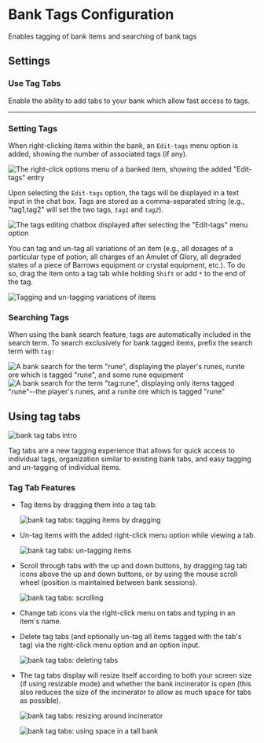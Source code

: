 # Bank Tags Configuration

Enables tagging of bank items and searching of bank tags

## Settings

### Use Tag Tabs

Enable the ability to add tabs to your bank which allow fast access to tags.

---

### Setting Tags

When right-clicking items within the bank, an `Edit-tags` menu option is added, showing the number of associated tags (if any).

![The right-click options menu of a banked item, showing the added "Edit-tags" entry](img/bank-tags/bank_tags_setting_tags.png)

Upon selecting the `Edit-tags` option, the tags will be displayed in a text input in the chat box. Tags are stored as a comma-separated string (e.g., "tag1,tag2" will set the two tags, _`tag1`_ and _`tag2`_).

![The tags editing chatbox displayed after selecting the "Edit-tags" menu option](img/bank-tags/bank_tags_editing_tags.png)

You can tag and un-tag all variations of an item (e.g., all dosages of a particular type of potion, all charges of an Amulet of Glory, all degraded states of a piece of Barrows equipment or crystal equipment, etc.). To do so, drag the item onto a tag tab while holding `Shift` or add `*` to the end of the tag. 

![Tagging and un-tagging variations of items](img/bank-tags/bank_tags_unsetting_tags.gif)

### Searching Tags

When using the bank search feature, tags are automatically included in the search term. To search exclusively for bank tagged items, prefix the search term with `tag:`

![A bank search for the term "rune", displaying the player's runes, runite ore which is tagged "rune", and some rune equipment](img/bank-tags/bank_tags_reg_search.png) ![A bank search for the term "tag:rune", displaying only items tagged "rune"--the player's runes, and a runite ore which is tagged "rune"](img/bank-tags/bank_tags_tag_search.png)

## Using tag tabs

![bank tag tabs intro](img/bank-tags/bank_tags_creating_tag_tab.gif)

Tag tabs are a new tagging experience that allows for quick access to individual tags, organization similar to existing bank tabs, and easy tagging and un-tagging of individual items.

### Tag Tab Features

* Tag items by dragging them into a tag tab:

  ![bank tag tabs: tagging items by dragging](img/bank-tags/bank_tags_tagging_tag_tab.gif)

* Un-tag items with the added right-click menu option while viewing a tab.

  ![bank tag tabs: un-tagging items](img/bank-tags/bank_tags_untagging_tag_tab.gif)

* Scroll through tabs with the up and down buttons, by dragging tag tab icons above the up and down buttons, or by using the mouse scroll wheel (position is maintained between bank sessions).

  ![bank tag tabs: scrolling](img/bank-tags/bank_tags_scrolling_tag_tab.gif)

* Change tab icons via the right-click menu on tabs and typing in an item's name.

* Delete tag tabs (and optionally un-tag all items tagged with the tab's tag) via the right-click menu option and an option input.

  ![bank tag tabs: deleting tabs](img/bank-tags/bank_tags_deleting_tag_tab.gif)

* The tag tabs display will resize itself according to both your screen size (if using resizable mode) and whether the bank incinerator is open (this also reduces the size of the incinerator to allow as much space for tabs as possible).

  ![bank tag tabs: resizing around incinerator](img/bank-tags/bank_tags_tag_tab_incinerator_resizing.gif)  

  ![bank tag tabs: using space in a tall bank](img/bank-tags/bank_tags_tag_tab_height_resizing.png)
